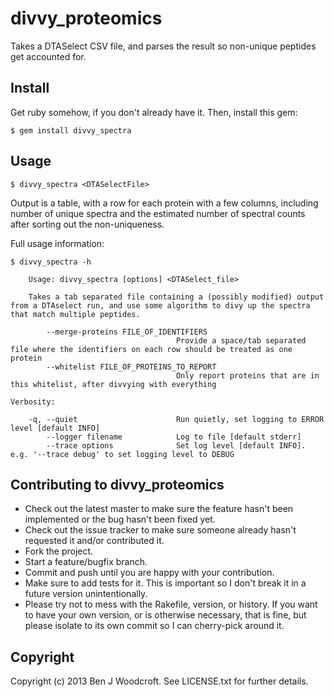 # divvy_proteomics

Takes a DTASelect CSV file, and parses the result so non-unique peptides get accounted for.

## Install
Get ruby somehow, if you don't already have it. Then, install this gem:
```
$ gem install divvy_spectra
```

## Usage
```
$ divvy_spectra <DTASelectFile>
```
Output is a table, with a row for each protein with a few columns, including number of unique spectra and the 
estimated number of spectral counts after sorting out the non-uniqueness.

Full usage information:
```
$ divvy_spectra -h

    Usage: divvy_spectra [options] <DTASelect_file>

    Takes a tab separated file containing a (possibly modified) output from a DTAselect run, and use some algorithm to divy up the spectra that match multiple peptides.

        --merge-proteins FILE_OF_IDENTIFIERS
                                     Provide a space/tab separated file where the identifiers on each row should be treated as one protein
        --whitelist FILE_OF_PROTEINS_TO_REPORT
                                     Only report proteins that are in this whitelist, after divvying with everything

Verbosity:

    -q, --quiet                      Run quietly, set logging to ERROR level [default INFO]
        --logger filename            Log to file [default stderr]
        --trace options              Set log level [default INFO]. e.g. '--trace debug' to set logging level to DEBUG
```

## Contributing to divvy\_proteomics

* Check out the latest master to make sure the feature hasn't been implemented or the bug hasn't been fixed yet.
* Check out the issue tracker to make sure someone already hasn't requested it and/or contributed it.
* Fork the project.
* Start a feature/bugfix branch.
* Commit and push until you are happy with your contribution.
* Make sure to add tests for it. This is important so I don't break it in a future version unintentionally.
* Please try not to mess with the Rakefile, version, or history. If you want to have your own version, or is otherwise necessary, that is fine, but please isolate to its own commit so I can cherry-pick around it.

## Copyright

Copyright (c) 2013 Ben J Woodcroft. See LICENSE.txt for
further details.

